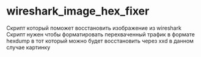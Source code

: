 # wireshark_image_hex_fixer
Скрипт который поможет восстановить изображение из wireshark
Скрипт нужен чтобы форматировать перехваченный трафик в формате hexdump в тот который можно будет восстановить через xxd в данном случае картинку
